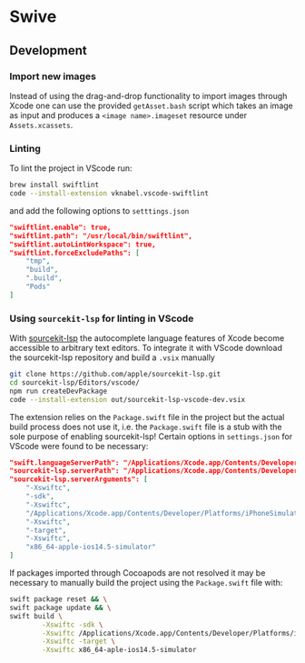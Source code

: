 # Swive



## Development

### Import new images
Instead of using the drag-and-drop functionality to import images through Xcode one can use the provided `getAsset.bash` script which takes an image as input and produces a `<image name>.imageset` resource under `Assets.xcassets`.

### Linting
To lint the project in VScode run:
```bash
brew install swiftlint
code --install-extension vknabel.vscode-swiftlint
```
and add the following options to `setttings.json`
```json
"swiftlint.enable": true,
"swiftlint.path": "/usr/local/bin/swiftlint",
"swiftlint.autoLintWorkspace": true,
"swiftlint.forceExcludePaths": [
    "tmp",
    "build",
    ".build",
    "Pods"
]
```

### Using `sourcekit-lsp` for linting in VScode
With [sourcekit-lsp](https://github.com/apple/sourcekit-lsp/) the autocomplete language features of Xcode become accessible to arbitrary text editors. To integrate it with VScode download the sourcekit-lsp repository and build a `.vsix` manually

```bash
git clone https://github.com/apple/sourcekit-lsp.git
cd sourcekit-lsp/Editors/vscode/
npm run createDevPackage
code --install-extension out/sourcekit-lsp-vscode-dev.vsix
```

The extension relies on the `Package.swift` file in the project but the actual build process does not use it, i.e. the `Package.swift` file is a stub with the sole purpose of enabling sourcekit-lsp! Certain options in `settings.json` for VScode were found to be necessary:

```json
"swift.languageServerPath": "/Applications/Xcode.app/Contents/Developer/Toolchains/XcodeDefault.xctoolchain/usr/bin/sourcekit-lsp",
"sourcekit-lsp.serverPath": "/Applications/Xcode.app/Contents/Developer/Toolchains/XcodeDefault.xctoolchain/usr/bin/sourcekit-lsp",
"sourcekit-lsp.serverArguments": [
	"-Xswiftc",
	"-sdk",
	"-Xswiftc",
	"/Applications/Xcode.app/Contents/Developer/Platforms/iPhoneSimulator.platform/Developer/SDKs/iPhoneSimulator.sdk",
	"-Xswiftc",
	"-target",
	"-Xswiftc",
	"x86_64-apple-ios14.5-simulator"
]
```

If packages imported through Cocoapods are not resolved it may be necessary to manually build the project using the `Package.swift` file with:

```bash
swift package reset && \
swift package update && \
swift build \
        -Xswiftc -sdk \
        -Xswiftc /Applications/Xcode.app/Contents/Developer/Platforms/iPhoneSimulator.platform/Developer/SDKs/iPhoneSimulator.sdk \
        -Xswiftc -target \
        -Xswiftc x86_64-aple-ios14.5-simulator
```
